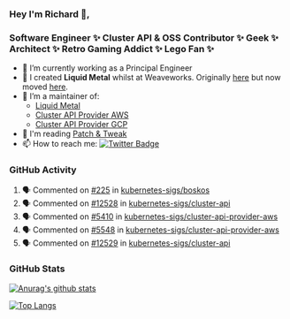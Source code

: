### Hey I'm Richard 👋, 

<h3 align="left">Software Engineer ✨ Cluster API & OSS Contributor ✨ Geek ✨ Architect ✨ Retro Gaming Addict ✨ Lego Fan ✨</h3>

- 🔭 I’m currently working as a Principal Engineer
- 📯 I created **Liquid Metal** whilst at Weaveworks. Originally [here](https://github.com/weaveworks-liquidmetal) but now moved [here](https://github.com/liquidmetal-dev).
- 👯 I’m a maintainer of:
  -  [Liquid Metal](https://github.com/liquidmetal-dev)
  -  [Cluster API Provider AWS](https://github.com/kubernetes-sigs/cluster-api-provider-aws)
  -  [Cluster API Provider GCP](https://github.com/kubernetes-sigs/cluster-api-provider-gcp)
- 💬 I'm reading [Patch & Tweak](https://bjooks.com/products/patch-tweak-exploring-modular-synthesis)
- 📫 How to reach me: [![Twitter Badge](https://img.shields.io/badge/-@fruit_case-00acee?style=flat&logo=Twitter&logoColor=white)](https://twitter.com/intent/follow?screen_name=fruit_case "Follow on Twitter")

### GitHub Activity 

<!--START_SECTION:activity-->
1. 🗣 Commented on [#225](https://github.com/kubernetes-sigs/boskos/pull/225#issuecomment-3151323946) in [kubernetes-sigs/boskos](https://github.com/kubernetes-sigs/boskos)
2. 🗣 Commented on [#12528](https://github.com/kubernetes-sigs/cluster-api/pull/12528#issuecomment-3150988379) in [kubernetes-sigs/cluster-api](https://github.com/kubernetes-sigs/cluster-api)
3. 🗣 Commented on [#5410](https://github.com/kubernetes-sigs/cluster-api-provider-aws/issues/5410#issuecomment-3133054711) in [kubernetes-sigs/cluster-api-provider-aws](https://github.com/kubernetes-sigs/cluster-api-provider-aws)
4. 🗣 Commented on [#5548](https://github.com/kubernetes-sigs/cluster-api-provider-aws/pull/5548#issuecomment-3132869092) in [kubernetes-sigs/cluster-api-provider-aws](https://github.com/kubernetes-sigs/cluster-api-provider-aws)
5. 🗣 Commented on [#12529](https://github.com/kubernetes-sigs/cluster-api/pull/12529#issuecomment-3132608576) in [kubernetes-sigs/cluster-api](https://github.com/kubernetes-sigs/cluster-api)
<!--END_SECTION:activity-->

### GitHub Stats

[![Anurag's github stats](https://github-readme-stats.vercel.app/api?username=richardcase&count_private=true&show_icons=true)](https://github.com/anuraghazra/github-readme-stats)

[![Top Langs](https://github-readme-stats.vercel.app/api/top-langs/?username=richardcase&hide=html&layout=compact)](https://github.com/anuraghazra/github-readme-stats)
